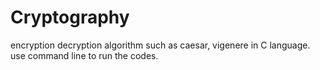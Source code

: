 # Cryptography

encryption decryption algorithm such as caesar, vigenere in C language. use command line to run the codes.
